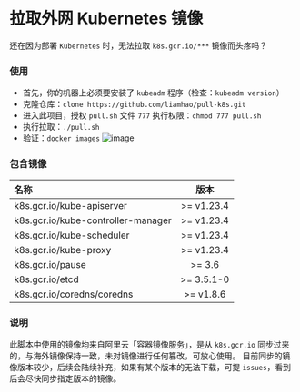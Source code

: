 # 拉取外网 Kubernetes 镜像

还在因为部署 `Kubernetes` 时，无法拉取 `k8s.gcr.io/***` 镜像而头疼吗？

### 使用

- 首先，你的机器上必须要安装了 `kubeadm` 程序（检查：`kubeadm version`）
- 克隆仓库：`clone https://github.com/liamhao/pull-k8s.git`
- 进入此项目，授权 `pull.sh` 文件 `777` 执行权限：`chmod 777 pull.sh`
- 执行拉取：`./pull.sh`
- 验证：`docker images`
![image](https://user-images.githubusercontent.com/31812811/159112881-30c06314-f64f-4298-8766-f1d0bf60b1aa.png)


### 包含镜像
| 名称 | 版本 |
| :----- | :----: |
| k8s.gcr.io/kube-apiserver | >= v1.23.4 |
| k8s.gcr.io/kube-controller-manager | >= v1.23.4 |
| k8s.gcr.io/kube-scheduler | >= v1.23.4 |
| k8s.gcr.io/kube-proxy | >= v1.23.4 |
| k8s.gcr.io/pause | >= 3.6 |
| k8s.gcr.io/etcd | >= 3.5.1-0 |
| k8s.gcr.io/coredns/coredns | >= v1.8.6 |

### 说明

此脚本中使用的镜像均来自阿里云「容器镜像服务」，是从 `k8s.gcr.io` 同步过来的，与海外镜像保持一致，未对镜像进行任何篡改，可放心使用。
目前同步的镜像版本较少，后续会陆续补充，如果有某个版本的无法下载，可提 `issues`，看到后会尽快同步指定版本的镜像。

